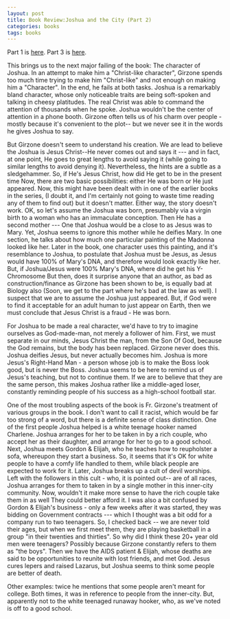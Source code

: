 ```yaml
---
layout: post
title: Book Review:Joshua and the City (Part 2)
categories: books
tags: books
---
```


  Part 1 is [here](2004-04-10-book-review-joshua-and-the-city-part-1.html).
  Part 3 is [here](2004-04-10-book-review-joshua-and-the-city-part-3.html).
  
  
This brings us to the next major failing of the book: The character of Joshua. In an attempt to make him a "Christ-like character", Girzone spends too much time trying to make him "Christ-like" and not enough on making him a "Character". In the end, he fails at both tasks. Joshua is a remarkably bland character, whose only noticeable traits are being soft-spoken and talking in cheesy platitudes. The real Christ was able to command the attention of thousands when he spoke. Joshua wouldn't be the center of attention in a phone booth. Girzone often tells us of his charm over people - mostly because it's convenient to the plot-- but we never see it in the words he gives Joshua to say.  
     
But Girzone doesn't seem to understand his creation. We are lead to believe the Joshua is Jesus Christ--He never comes out and says it --- and in fact, at one point, He goes to great lengths to avoid saying it (while going to similar lengths to avoid denying it). Nevertheless, the hints are a subtle as a sledgehammer. So, if He's Jesus Christ, how did He get to be in the present time  Now, there are two basic possibilities: either He was born or He just appeared. Now, this might have been dealt with in one of the earlier books in the series, (I doubt it, and I'm certainly not going to waste time reading any of them to find out) but it doesn't matter. Either way, the story doesn't work. OK, so let's assume the Joshua was born, presumably via a virgin birth to a woman who has an immaculate conception.  Then He has a second mother --- One that Joshua would be a close to as Jesus was to Mary. Yet, Joshua seems to ignore this mother while he deifies Mary. In one section, he talks about how much one particular painting of the Madonna looked like her. Later in the book, one character uses this painting, and it's resemblance to Joshua, to postulate that Joshua must be Jesus, as Jesus would have 100% of Mary's DNA, and therefore would look exactly like her. But, if Joshua/Jesus were 100% Mary's DNA, where did he get his Y-Chromosome  But then, does it surprise anyone that an author, as bad as construction/finance as Girzone has been shown to be, is equally bad at Biology also  (Soon, we get to the part where he's bad at the law as well). I suspect that we are to assume the Joshua just appeared. But, if God were to find it acceptable for an adult human to just appear on Earth, then we must conclude that Jesus Christ is a fraud - He was born.  
     
For Joshua to be made a real character, we'd have to try to imagine ourselves as God-made-man, not merely a follower of him. First, we must separate in our minds, Jesus Christ the man, from the Son Of God, because the God remains, but the body has been replaced. Girzone never does this. Joshua deifies Jesus, but never actually becomes him. Joshua is more Jesus's Right-Hand Man - a person whose job is to make the Boss look good, but is never the Boss. Joshua seems to be here to remind us of Jesus's teaching, but not to continue them. If we are to believe that they are the same person, this makes Joshua rather like a middle-aged loser, constantly reminding people of his success as a high-school football star. 
     
One of the most troubling aspects of the book is Fr. Girzone's treatment of various groups in the book. I don't want to call it racist, which would be far too strong of a word, but there is a definite sense of class distinction. One of the first people Joshua helped is a white teenage hooker named Charlene. Joshua arranges for her to be taken in by a rich couple, who accept her as their daughter, and arrange for her to go to a good school. Next, Joshua meets Gordon &amp; Elijah, who he teaches how to reupholster a sofa, whereupon they start a business. So, it seems that it's OK for white people to have a comfy life handled to them, while black people are expected to work for it. Later, Joshua breaks up a cult of devil worships. Left with the followers in this cult - who, it is pointed out-- are of all races, Joshua arranges for them to taken in by a single mother in this inner-city community. Now, wouldn't it make more sense to have the rich couple take them in as well  They could better afford it. I was also a bit confused by Gordon &amp; Elijah's business - only a few weeks after it was started, they was bidding on Government contracts --- which I thought was a bit odd for a company run to two teenagers. So, I checked back -- we are never told their ages, but when we first meet them, they are playing basketball in a group "in their twenties and thirties". So why did I think these 20+ year old men were teenagers?  Possibly because Girzone constantly refers to them as "the boys".  Then we have the AIDS patient &amp; Elijah, whose deaths are said to be opportunities to reunite with lost friends, and met God. Jesus cures lepers and raised Lazarus, but Joshua seems to think some people are better of death.

Other examples: twice he mentions that some people aren't meant for college. Both times, it was in reference to people from the inner-city. But, apparently not to the white teenaged runaway hooker, who, as we've noted is off to a good school. 
      
